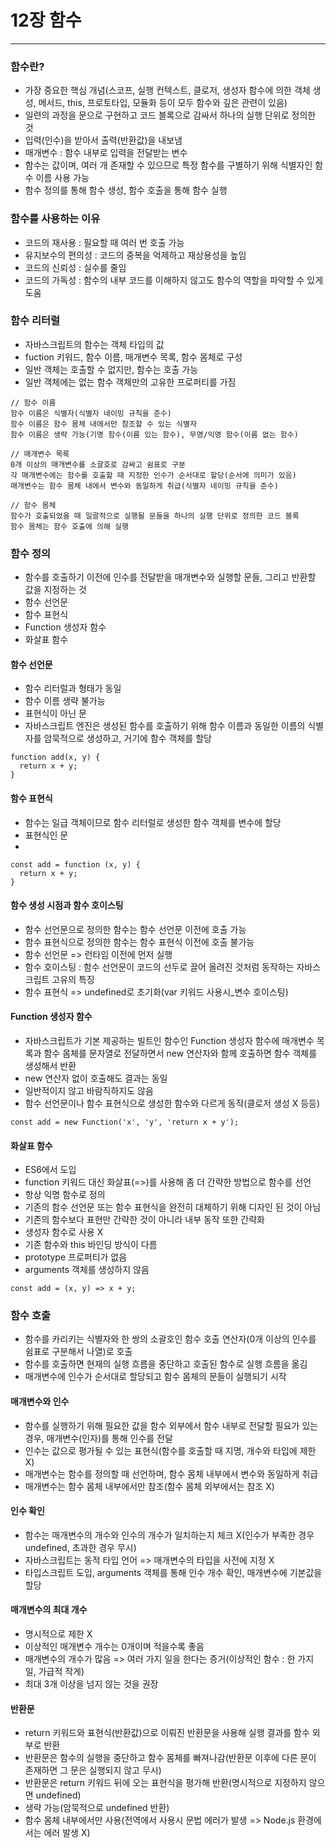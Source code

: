# 12장 함수

---

### 함수란?

* 가장 중요한 핵심 개념(스코프, 실행 컨텍스트, 클로저, 생성자 함수에 의한 객체 생성, 메서드, this, 프로토타입, 모듈화 등이 모두 함수와 깊은 관련이 있음)
* 일련의 과정을 문으로 구현하고 코드 블록으로 감싸서 하나의 실행 단위로 정의한 것
* 입력(인수)을 받아서 출력(반환값)을 내보냄
* 매개변수 : 함수 내부로 입력을 전달받는 변수
* 함수는 값이며, 여러 개 존재할 수 있으므로 특정 함수를 구별하기 위해 식별자인 함수 이름 사용 가능
* 함수 정의를 통해 함수 생성, 함수 호출을 통해 함수 실행

### 함수를 사용하는 이유

* 코드의 재사용 : 필요할 때 여러 번 호출 가능
* 유지보수의 편의성 : 코드의 중복을 억제하고 재상용성을 높임
* 코드의 신뢰성  : 실수를 줄임
* 코드의 가독성 : 함수의 내부 코드를 이해하지 않고도 함수의 역할을 파악할 수 있게 도움

### 함수 리터럴

* 자바스크립트의 함수는 객체 타입의 값
* fuction 키워드, 함수 이름, 매개변수 목록, 함수 몸체로 구성
* 일반 객체는 호출할 수 없지만, 함수는 호출 가능
* 일반 객체에는 없는 함수 객체만의 고유한 프로퍼티를 가짐

```
// 함수 이름
함수 이름은 식별자(식별자 네이밍 규칙을 준수)
함수 이름은 함수 몸체 내에서만 참조할 수 있는 식별자
함수 이름은 생략 가능(기명 함수(이름 있는 함수), 무명/익명 함수(이름 없는 함수)

// 매개변수 목록
0개 이상의 매개변수를 소괄호로 감싸고 쉼표로 구분
각 매개변수에는 함수를 호출할 때 지정한 인수가 순서대로 할당(순서에 의미가 있음)
매개변수는 함수 몸체 내에서 변수와 동일하게 취급(식별자 네이밍 규칙을 준수)

// 함수 몸체
함수가 호출되었을 때 일괄적으로 실행될 문들을 하나의 실행 단위로 정의한 코드 블록
함수 몸체는 함수 호출에 의해 실행
```

### 함수 정의

* 함수를 호출하기 이전에 인수를 전달받을 매개변수와 실행할 문들, 그리고 반환할 값을 지정하는 것
* 함수 선언문
* 함수 표현식
* Function 생성자 함수
* 화살표 함수

#### 함수 선언문

* 함수 리터럴과 형태가 동일
* 함수 이름 생략 불가능
* 표현식이 아닌 문
* 자바스크립트 엔진은 생성된 함수를 호출하기 위해 함수 이름과 동일한 이름의 식별자를 암묵적으로 생성하고, 거기에 함수 객체를 할당

```
function add(x, y) {
  return x + y;
}
```

#### 함수 표현식

* 함수는 일급 객체이므로 함수 리터럴로 생성한 함수 객체를 변수에 할당
* 표현식인 문
* 
```
const add = function (x, y) {
  return x + y;
}
```

#### 함수 생성 시점과 함수 호이스팅

* 함수 선언문으로 정의한 함수는 함수 선언문 이전에 호출 가능
* 함수 표현식으로 정의한 함수는 함수 표현식 이전에 호출 불가능
* 함수 선언문 => 런타임 이전에 먼저 실행
* 함수 호이스팅 : 함수 선언문이 코드의 선두로 끌어 올려진 것처럼 동작하는 자바스크립트 고유의 특징
* 함수 표현식 => undefined로 초기화(var 키워드 사용시_변수 호이스팅)

#### Function 생성자 함수

* 자바스크립트가 기본 제공하는 빌트인 함수인 Function 생성자 함수에 매개변수 목록과 함수 몸체를 문자열로 전달하면서 new 연산자와 함께 호출하면 함수 객체를 생성해서 반환
* new 연산자 없이 호출해도 결과는 동일
* 일반적이지 않고 바람직하지도 않음
* 함수 선언문이나 함수 표현식으로 생성한 함수와 다르게 동작(클로저 생성 X 등등)

```
const add = new Function('x', 'y', 'return x + y');
```

#### 화살표 함수

* ES6에서 도입
* function 키워드 대신 화살표(=>)를 사용해 좀 더 간략한 방법으로 함수를 선언
* 항상 익명 함수로 정의
* 기존의 함수 선언문 또는 함수 표현식을 완전히 대체하기 위해 디자인 된 것이 아님
* 기존의 함수보다 표현만 간략한 것이 아니라 내부 동작 또한 간략화
* 생성자 함수로 사용 X
* 기존 함수와 this 바인딩 방식이 다름
* prototype 프로퍼티가 없음
* arguments 객체를 생성하지 않음

```
const add = (x, y) => x + y;
```

### 함수 호출

* 함수를 카리키는 식별자와 한 쌍의 소괄호인 함수 호출 연산자(0개 이상의 인수를 쉼표로 구분해서 나열)로 호출
* 함수를 호출하면 현재의 실행 흐름을 중단하고 호출된 함수로 실행 흐름을 옮김
* 매개변수에 인수가 순서대로 할당되고 함수 몸체의 문들이 실행되기 시작

#### 매개변수와 인수

* 함수를 실행하기 위해 필요한 값을 함수 외부에서 함수 내부로 전달할 필요가 있는 경우, 매개변수(인자)를 통해 인수를 전달
* 인수는 값으로 평가될 수 있는 표현식(함수를 호출할 때 지명, 개수와 타입에 제한 X)
* 매개변수는 함수를 정의할 때 선언하며, 함수 몸체 내부에서 변수와 동일하게 취급
* 매개변수는 함수 몸체 내부에서만 참조(함수 몸체 외부에서는 참조 X)

#### 인수 확인

* 함수는 매개변수의 개수와 인수의 개수가 일치하는지 체크 X(인수가 부족한 경우 undefined, 초과한 경우 무시)
* 자바스크립트는 동적 타입 언어 => 매개변수의 타입을 사전에 지정 X
* 타입스크립트 도입, arguments 객체를 통해 인수 개수 확인, 매개변수에 기본값을 할당

#### 매개변수의 최대 개수

* 명시적으로 제한 X
* 이상적인 매개변수 개수는 0개이며 적을수록 좋음
* 매개변수의 개수가 많음 => 여러 가지 일을 한다는 증거(이상적인 함수 : 한 가지 일, 가급적 작게)
* 최대 3개 이상을 넘지 않는 것을 권장

#### 반환문

* return 키워드와 표현식(반환값)으로 이뤄진 반환문을 사용해 실행 결과를 함수 외부로 반환
* 반환문은 함수의 실행을 중단하고 함수 몸체를 빠져나감(반환문 이후에 다른 문이 존재하면 그 문은 실행되지 않고 무시)
* 반환문은 return 키워드 뒤에 오는 표현식을 평가해 반환(명시적으로 지정하지 않으면 undefined)
* 생략 가능(암묵적으로 undefined 반환)
* 함수 몸체 내부에서만 사용(전역에서 사용시 문법 에러가 발생 => Node.js 환경에서는 에러 발생 X)